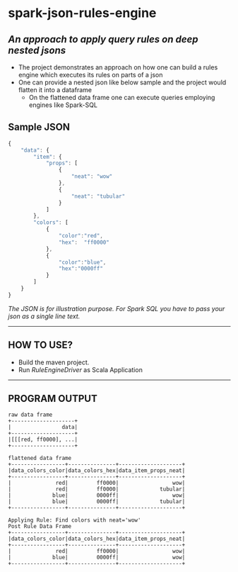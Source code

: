 # spark-json-rules-engine
## *An approach to apply query rules on deep nested jsons*

- The project demonstrates an approach on how one can build a rules engine which executes its rules on parts of a json
- One can provide a nested json like below sample and the project would flatten it into a dataframe
	- On the flattened data frame one can execute queries employing engines like Spark-SQL
	
## Sample JSON
```javascript
{
    "data": {
        "item": {
            "props": [
                {
                    "neat": "wow"
                },
                {
                    "neat": "tubular"
                }
            ]
        },
        "colors": [
            {
                "color":"red",
                "hex":  "ff0000"
            },
            {
                "color":"blue",
                "hex":"0000ff"
            }
        ]
    }
}
```
_The JSON is for illustration purpose. For Spark SQL you have to pass your json as a single line text._

-----------
HOW TO USE?
-----------
- Build the maven project.
- Run _RuleEngineDriver_ as Scala Application
--------------
PROGRAM OUTPUT
--------------
```
raw data frame
+--------------------+
|                data|
+--------------------+
|[[[red, ff0000], ...|
+--------------------+

flattened data frame
+-----------------+---------------+--------------------+
|data_colors_color|data_colors_hex|data_item_props_neat|
+-----------------+---------------+--------------------+
|              red|         ff0000|                 wow|
|              red|         ff0000|             tubular|
|             blue|         0000ff|                 wow|
|             blue|         0000ff|             tubular|
+-----------------+---------------+--------------------+

Applying Rule: Find colors with neat='wow'
Post Rule Data Frame
+-----------------+---------------+--------------------+
|data_colors_color|data_colors_hex|data_item_props_neat|
+-----------------+---------------+--------------------+
|              red|         ff0000|                 wow|
|             blue|         0000ff|                 wow|
+-----------------+---------------+--------------------+

```
	
